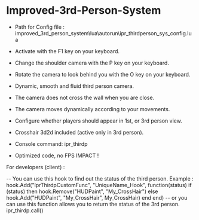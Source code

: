 # Improved-3rd-Person-System
- Path for Config file : improved_3rd_person_system\lua\autorun\ipr_thirdperson_sys_config.lua

- Activate with the F1 key on your keyboard.
- Change the shoulder camera with the P key on your keyboard.
- Rotate the camera to look behind you with the O key on your keyboard.
- Dynamic, smooth and fluid third person camera.
- The camera does not cross the wall when you are close.
- The camera moves dynamically according to your movements.
- Configure whether players should appear in 1st, or 3rd person view.
- Crosshair 3d2d included (active only in 3rd person).
- Console command: ipr_thirdp
- Optimized code, no FPS IMPACT ! 

For developers (client) :

-- You can use this hook to find out the status of the third person.
Example : 
hook.Add("IprThirdpCustomFunc", "UniqueName_Hook", function(status)
    if (status) then
        hook.Remove("HUDPaint", "My_CrossHair")
    else
        hook.Add("HUDPaint", "My_CrossHair", My_CrossHair)
    end
end)
-- or you can use this function allows you to return the status of the 3rd person.
ipr_thirdp.call() 
